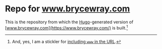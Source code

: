 # Repo for www.brycewray.com

This is the repository from which the [Hugo](https://gohugo.io)-generated version of [www.brycewray.com](https://www.brycewray.com/) is built.[^stickler]

[^stickler]: And, yes, I am a stickler for [including `www` in the URL](https://www.yes-www.org/why-use-www/).
